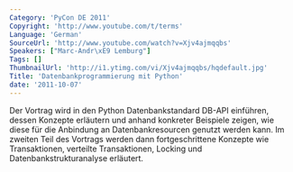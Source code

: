```yaml
---
Category: 'PyCon DE 2011'
Copyright: 'http://www.youtube.com/t/terms'
Language: 'German'
SourceUrl: 'http://www.youtube.com/watch?v=Xjv4ajmqqbs'
Speakers: ["Marc-Andr\xE9 Lemburg"]
Tags: []
ThumbnailUrl: 'http://i1.ytimg.com/vi/Xjv4ajmqqbs/hqdefault.jpg'
Title: 'Datenbankprogrammierung mit Python'
date: '2011-10-07'
---
```

Der Vortrag wird in den Python Datenbankstandard DB-API einführen, dessen Konzepte erläutern und anhand konkreter Beispiele zeigen, wie diese für die Anbindung an Datenbankresourcen genutzt werden kann.
Im zweiten Teil des Vortrags werden dann fortgeschrittene Konzepte wie Transaktionen, verteilte Transaktionen, Locking und Datenbankstrukturanalyse erläutert.
